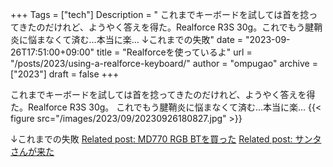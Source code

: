 +++
Tags = ["tech"]
Description = " これまでキーボードを試しては首を捻ってきたのだけれど、ようやく答えを得た。Realforce R3S 30g。これでもう腱鞘炎に悩まなくて済む…本当に楽…  ↓これまでの失敗"
date = "2023-09-26T17:51:00+09:00"
title = "Realforceを使っているよ"
url = "/posts/2023/using-a-realforce-keyboard/"
author = "ompugao"
archive = ["2023"]
draft = false
+++

<body>
<p>これまでキーボードを試しては首を捻ってきたのだけれど、ようやく答えを得た。Realforce R3S 30g。
これでもう腱鞘炎に悩まなくて済む…本当に楽…
{{< figure src="/images/2023/09/20230926180827.jpg" >}}

<p>↓これまでの失敗
<a href="{{% ref path=\"/posts/2022/bought-md770-rgb-bt/\"%}}">Related post: MD770 RGB BTを買った</a>
<a href="{{% ref path=\"/posts/2022/santa-came/\"%}}">Related post: サンタさんが来た</a></p>
</body>
